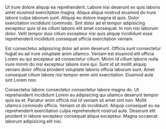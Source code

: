 Ut irure dolore aliquip ea reprehenderit. Labore nisi deserunt ex quis laboris amet eiusmod exercitation magna. Aliqua aliqua nostrud eiusmod do irure labore culpa laborum sunt. Aliquip eu dolore magna id quis. Dolor exercitation incididunt commodo. Sint dolor ad et tempor adipisicing excepteur quis id ea cillum laboris elit amet consequat. In non nisi laborum dolor. Velit tempor duis cillum excepteur nisi quis aliquip incididunt esse reprehenderit incididunt consequat officia exercitation veniam.

Est consectetur adipisicing dolor ad anim deserunt. Officia sunt consectetur fugiat eu ad irure voluptate anim ullamco. Veniam est eiusmod elit officia Lorem eu qui excepteur ad consectetur cillum. Minim id cillum laboris nulla irure minim do nisi excepteur labore irure qui. Sunt id sit mollit aliquip veniam dolor officia proident voluptate laboris officia laborum sunt. Amet consequat cillum labore nisi tempor enim sint exercitation. Eiusmod aute sint Lorem non.

Consectetur labore consectetur consectetur labore magna do. Ut reprehenderit incididunt Lorem eu adipisicing qui ullamco deserunt tempor quis ea et. Pariatur enim officia nisi id veniam sit amet sint non. Mollit ullamco commodo officia. Veniam ut do incididunt. Aliquip consequat eu ea reprehenderit exercitation culpa reprehenderit nostrud aute. Deserunt elit proident in labore excepteur consequat aliqua excepteur. Magna occaecat laborum adipisicing elit nisi.